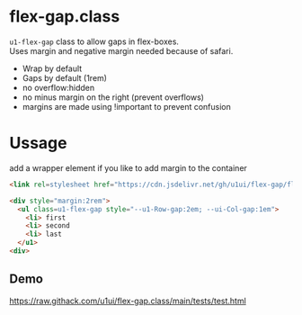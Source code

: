 # flex-gap.class

`u1-flex-gap` class to allow gaps in flex-boxes.  
Uses margin and negative margin needed because of safari.  


- Wrap by default
- Gaps by default (1rem)
- no overflow:hidden
- no minus margin on the right (prevent overflows)
- margins are made using !important to prevent confusion


# Ussage

add a wrapper element if you like to add margin to the container

```html
<link rel=stylesheet href="https://cdn.jsdelivr.net/gh/u1ui/flex-gap/flex-gap.css" media=print><!-- add verison! "/flex-gap@x.y.z" -->

<div style="margin:2rem">
  <ul class=u1-flex-gap style="--u1-Row-gap:2em; --ui-Col-gap:1em">
    <li> first
    <li> second  
    <li> last
  </u1>
<div>
```

## Demo
https://raw.githack.com/u1ui/flex-gap.class/main/tests/test.html  
